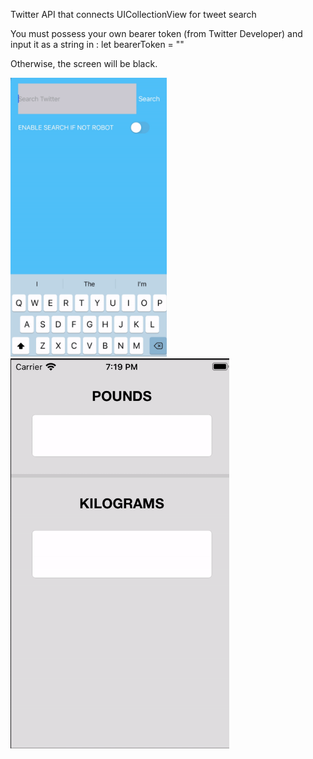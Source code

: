 Twitter API that connects UICollectionView for tweet search

You must possess your own bearer token (from Twitter Developer) and input it as a string in :
let bearerToken = ""

Otherwise, the screen will be black.

<img src="twitter.gif" width="250">
<img src="rxconverter.gif" width="350"  />






